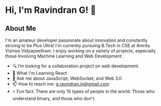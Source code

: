 # Hi, I'm Ravindran G! 👋

## About Me

I'm an amateur developer passionate about innovation and constantly striving to be Plus Ultra! I'm currently pursuing B.Tech in CSE at Amrita Vishwa Vidyapeetham. I enjoy working on a variety of projects,
especially those involving Machine Learning and Web Development .

- 🔍 I’m looking for a collaboration project on web development.
- 🌱 What I'm Learning React
- 💬 Ask me about JavaScript, WebSocket, and Web 3.0
- 📫 How to reach me: g.ravindran.in@gmail.com
- ⚡ Fun fact: There are only 10 types of people in the world: Those who understand binary, and those who don't.
